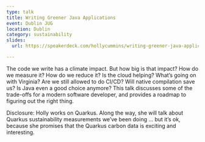 ```yaml
---
type: talk
title: Writing Greener Java Applications
event: Dublin JUG
location: Dublin
category: sustainability
slides:
  url: https://speakerdeck.com/hollycummins/writing-greener-java-applications

---
```

The code we write has a climate impact. But how big is that impact? How do we measure it? How do we reduce it? Is the cloud helping? What’s going on with Virginia? Are we still allowed to do CI/CD? Will native compilation save us? Is Java even a good choice anymore? This talk discusses some of the trade-offs for a modern software developer, and provides a roadmap to figuring out the right thing.
       
Disclosure: Holly works on Quarkus. Along the way, she will talk about Quarkus sustainability measurements we’ve been doing … but it’s ok, because she promises that the Quarkus carbon data is exciting and interesting. 
       